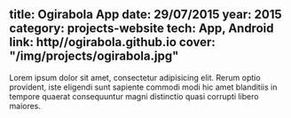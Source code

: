 title: Ogirabola App
date: 29/07/2015
year: 2015
category: projects-website
tech: App, Android
link: http//ogirabola.github.io
cover: "/img/projects/ogirabola.jpg"
---

Lorem ipsum dolor sit amet, consectetur adipisicing elit. Rerum optio provident, iste eligendi sunt sapiente commodi modi hic amet blanditiis in tempore quaerat consequuntur magni distinctio quasi corrupti libero maiores.